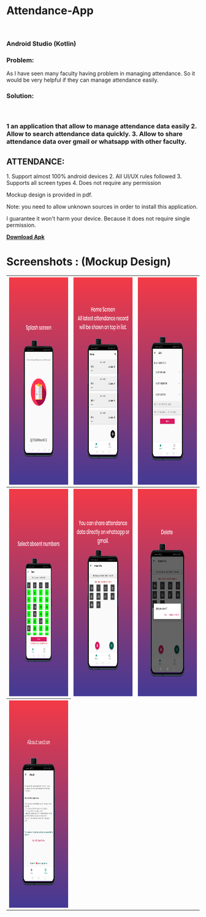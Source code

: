 
<h1><b> Attendance-App </b></h1> <br>
<h3> Android Studio (Kotlin) </h3>

<body>
<h3><b>Problem:</b></h3>

As I have seen many faculty having problem in managing attendance.
So it would be very helpful if they can manage attendance easily.

<h3><b>Solution:</b><h3><br>
  
1 an application that allow to manage attendance data easily
2. Allow to search attendance data quickly.
3. Allow to share attendance data over gmail or whatsapp with other faculty.


<h2><b>ATTENDANCE:</b></h2> 
1. Support almost 100% android devices
2. All UI/UX rules followed
3. Supports all screen types
4. Does not require any permission

Mockup design is provided in pdf.

Note: you need to allow unknown sources in order to install this application.

I guarantee it won't harm your device. Because it does not require single permission.


<a href="https://raw.githubusercontent.com/yugdamor-git/android-attendance-app/master1/attendance.apk"><b>Download Apk</b></a>



<h1><b>Screenshots : (Mockup Design)</b></h1>

<table>
  <tr>
    <th><img src="https://raw.githubusercontent.com/yugdamor-git/android-attendance-app/master1/tia5414492346889769129.png" alt="splash screen" height="540" width="270"></th>
    <th><img src="https://raw.githubusercontent.com/yugdamor-git/android-attendance-app/master1/tia6915660710423669449.png" alt="home screen" height="540" width="270"></th> 
    <th><img src="https://raw.githubusercontent.com/yugdamor-git/android-attendance-app/master1/tia8757791646940202137.png" alt="add" height="540" width="270"></th>
  </tr>
  
   <tr>
    <th><img src="https://raw.githubusercontent.com/yugdamor-git/android-attendance-app/master1/tia683853093017634811.png" alt="select absent no" height="540" width="270">
</th>
    <th><img src="https://raw.githubusercontent.com/yugdamor-git/android-attendance-app/master1/tia6922403333694959634.png" alt="share" height="540" width="270"></th> 
    <th><img src="https://raw.githubusercontent.com/yugdamor-git/android-attendance-app/master1/tia4663693882742380931%20(1).png" alt="delete" height="540" width="270"></th>
  </tr>
  
  <tr>
    <th><img src="https://raw.githubusercontent.com/yugdamor-git/android-attendance-app/master1/tia1440138880119686176.png" alt="about" height="540" width="270">
</th>
   
  </tr>
  
  
</table>  












</body>


